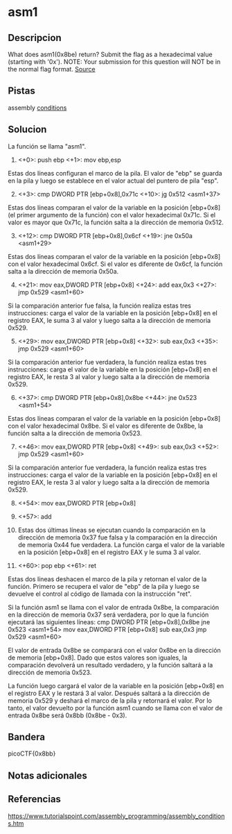 # asm1


## Descripcion
What does asm1(0x8be) return? Submit the flag as a hexadecimal value (starting with '0x'). NOTE: Your submission for this question will NOT be in the normal flag format. [Source](https://jupiter.challenges.picoctf.org/static/66c927e32f3d7be7a62d13a7c2250943/test.S)
## Pistas
assembly [conditions](https://www.tutorialspoint.com/assembly_programming/assembly_conditions.htm)

## Solucion
La función se llama "asm1".

1.  <+0>: push ebp <+1>: mov ebp,esp

Estas dos líneas configuran el marco de la pila. El valor de "ebp" se guarda en la pila y luego se establece en el valor actual del puntero de pila "esp".

2.  <+3>: cmp DWORD PTR [ebp+0x8],0x71c <+10>: jg 0x512 <asm1+37>

Estas dos líneas comparan el valor de la variable en la posición [ebp+0x8] (el primer argumento de la función) con el valor hexadecimal 0x71c. Si el valor es mayor que 0x71c, la función salta a la dirección de memoria 0x512.

3.  <+12>: cmp DWORD PTR [ebp+0x8],0x6cf <+19>: jne 0x50a <asm1+29>

Estas dos líneas comparan el valor de la variable en la posición [ebp+0x8] con el valor hexadecimal 0x6cf. Si el valor es diferente de 0x6cf, la función salta a la dirección de memoria 0x50a.

4.  <+21>: mov eax,DWORD PTR [ebp+0x8] <+24>: add eax,0x3 <+27>: jmp 0x529 <asm1+60>

Si la comparación anterior fue falsa, la función realiza estas tres instrucciones: carga el valor de la variable en la posición [ebp+0x8] en el registro EAX, le suma 3 al valor y luego salta a la dirección de memoria 0x529.

5.  <+29>: mov eax,DWORD PTR [ebp+0x8] <+32>: sub eax,0x3 <+35>: jmp 0x529 <asm1+60>

Si la comparación anterior fue verdadera, la función realiza estas tres instrucciones: carga el valor de la variable en la posición [ebp+0x8] en el registro EAX, le resta 3 al valor y luego salta a la dirección de memoria 0x529.

6.  <+37>: cmp DWORD PTR [ebp+0x8],0x8be <+44>: jne 0x523 <asm1+54>

Estas dos líneas comparan el valor de la variable en la posición [ebp+0x8] con el valor hexadecimal 0x8be. Si el valor es diferente de 0x8be, la función salta a la dirección de memoria 0x523.

7.  <+46>: mov eax,DWORD PTR [ebp+0x8] <+49>: sub eax,0x3 <+52>: jmp 0x529 <asm1+60>

Si la comparación anterior fue verdadera, la función realiza estas tres instrucciones: carga el valor de la variable en la posición [ebp+0x8] en el registro EAX, le resta 3 al valor y luego salta a la dirección de memoria 0x529.

8.  <+54>: mov eax,DWORD PTR [ebp+0x8] 
9. <+57>: add
10. Estas dos últimas líneas se ejecutan cuando la comparación en la dirección de memoria 0x37 fue falsa y la comparación en la dirección de memoria 0x44 fue verdadera. La función carga el valor de la variable en la posición [ebp+0x8] en el registro EAX y le suma 3 al valor.

11.  <+60>: pop ebp <+61>: ret

Estas dos líneas deshacen el marco de la pila y retornan el valor de la función. Primero se recupera el valor de "ebp" de la pila y luego se devuelve el control al código de llamada con la instrucción "ret".


  
Si la función asm1 se llama con el valor de entrada 0x8be, la comparación en la dirección de memoria 0x37 será verdadera, por lo que la función ejecutará las siguientes líneas:
cmp    DWORD PTR [ebp+0x8],0x8be
jne    0x523 <asm1+54>
mov    eax,DWORD PTR [ebp+0x8]
sub    eax,0x3
jmp    0x529 <asm1+60>

El valor de entrada 0x8be se comparará con el valor 0x8be en la dirección de memoria [ebp+0x8]. Dado que estos valores son iguales, la comparación devolverá un resultado verdadero, y la función saltará a la dirección de memoria 0x523.

La función luego cargará el valor de la variable en la posición [ebp+0x8] en el registro EAX y le restará 3 al valor. Después saltará a la dirección de memoria 0x529 y deshará el marco de la pila y retornará el valor. Por lo tanto, el valor devuelto por la función asm1 cuando se llama con el valor de entrada 0x8be será 0x8bb (0x8be - 0x3).


## Bandera
picoCTF{0x8bb}
## Notas adicionales


## Referencias
https://www.tutorialspoint.com/assembly_programming/assembly_conditions.htm